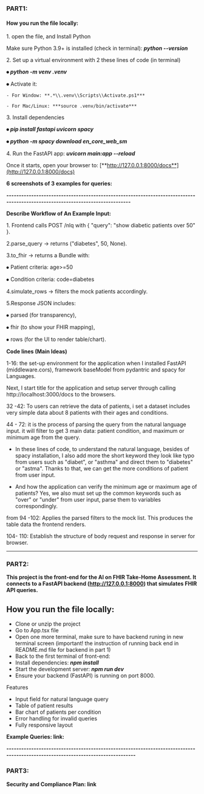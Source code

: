 ### **PART1:**

#### **How you run the file locally:**



1\. open the file, and Install Python

Make sure Python 3.9+ is installed (check in terminal): ***python --version***



2\. Set up a virtual environment with 2 these lines of code (in terminal)

**⦁	*python -m venv .venv***

**⦁**	Activate it:

	- For Window: **.*\\.venv\\Scripts\\Activate.ps1***

	- For Mac/Linux: ***source .venv/bin/activate***



3\. Install dependencies

**⦁	*pip install fastapi uvicorn spacy***

**⦁	*python -m spacy download en\_core\_web\_sm***



4\. Run the FastAPI app: ***uvicorn main:app --reload***





Once it starts, open your browser to: [**http://127.0.0.1:8000/docs**](http://127.0.0.1:8000/docs)


**6 screenshots of 3 examples for queries:** 

**------------------------------------------------------------------------------------------------------------------------------**



**Describe Workflow of An Example Input:**



1\. Frontend calls POST /nlq with { "query": "show diabetic patients over 50" }.



2.parse\_query -> returns ("diabetes", 50, None).



3.to\_fhir -> returns a Bundle with:



⦁	Patient criteria: age>=50

⦁	Condition criteria: code=diabetes



4.simulate\_rows -> filters the mock patients accordingly.



5.Response JSON includes:



⦁	parsed (for transparency),

⦁	fhir (to show your FHIR mapping),

⦁	rows (for the UI to render table/chart).





**Code lines (Main Ideas)**



1-16: the set-up environment for the application when I installed FastAPI (middleware.cors), framework baseModel from pydantric and spacy for Languages.



Next, I start title for the application and setup server through calling http://localhost:3000/docs to the browsers. 



32 -42: To users can retrieve the data of patients, i set a dataset includes very simple data about 8 patients with their ages and conditions. 



44 - 72: it is the process of parsing the query from the natural language input. it will filter to get 3 main data: patient condition, and maximum or minimum age from the query.



* In these lines of code, to understand the natural language, besides of spacy installation, I also add more the short keyword they look like typo from users such as "diabet", or "asthma" and direct them to "diabetes" or "astma". Thanks to that, we can get the more conditions of patient from user input. 



* And how the application can verify the minimum age or maximum age of patients? Yes, we also must set up the common keywords such as "over" or "under" from user input, parse them to variables correspondingly.



from 94 -102: Applies the parsed filters to the mock list. This produces the table data the frontend renders.



104- 110: Establish the structure of body request and response in server for browser.



-----------------------------------------------------------------------------------------------------------------------------------



### **PART2:**

**This project is the front-end for the AI on FHIR Take-Home Assessment. It connects to a FastAPI backend (http://127.0.0.1:8000) that simulates FHIR API queries.**


**How you run the file locally:**
---

* Clone or unzip the project
* Go to App.tsx file
* Open one more terminal, make sure to have backend runing in new terminal screen (important! the instruction of running back end in README.md file for backend in part 1)
* Back to the first terminal of front-end:
* Install dependencies: ***npm install***
* Start the development server: ***npm run dev***
* Ensure your backend (FastAPI) is running on port 8000.
  

Features

* Input field for natural language query
* Table of patient results
* Bar chart of patients per condition
* Error handling for invalid queries
* Fully responsive layout





**Example Queries: 
link:** 



**--------------------------------------------------------------------------------------------------------------------------------**



### **PART3:**

**Security and Compliance Plan: link** 





